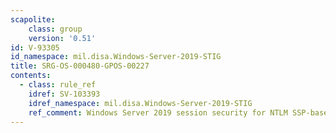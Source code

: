 ```yaml
---
scapolite:
    class: group
    version: '0.51'
id: V-93305
id_namespace: mil.disa.Windows-Server-2019-STIG
title: SRG-OS-000480-GPOS-00227
contents:
  - class: rule_ref
    idref: SV-103393
    idref_namespace: mil.disa.Windows-Server-2019-STIG
    ref_comment: Windows Server 2019 session security for NTLM SSP-based cli ...
---
```


